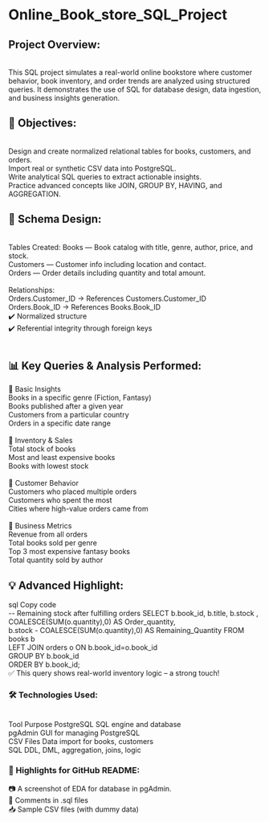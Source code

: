 # Online_Book_store_SQL_Project

## Project Overview:
<br>This SQL project simulates a real-world online bookstore where customer behavior, book inventory, and order trends are analyzed using structured queries. It demonstrates the use of SQL for database design, data ingestion, and business insights generation.

## 🎯 Objectives:
<br>Design and create normalized relational tables for books, customers, and orders.<br>
Import real or synthetic CSV data into PostgreSQL.<br>
Write analytical SQL queries to extract actionable insights.<br>
Practice advanced concepts like JOIN, GROUP BY, HAVING, and AGGREGATION.<br>

## 🧱 Schema Design:
<br>Tables Created:
Books — Book catalog with title, genre, author, price, and stock.<br>
Customers — Customer info including location and contact.<br>
Orders — Order details including quantity and total amount.<br>
<br>
Relationships:<br>
Orders.Customer_ID → References Customers.Customer_ID<br>
Orders.Book_ID → References Books.Book_ID<br>
✔️ Normalized structure<br>
✔️ Referential integrity through foreign keys<br>
<br>
## 📊 Key Queries & Analysis Performed:<br>
🔹 Basic Insights<br>
Books in a specific genre (Fiction, Fantasy)<br>
Books published after a given year<br>
Customers from a particular country<br>
Orders in a specific date range<br>
<br>
🔹 Inventory & Sales<br>
Total stock of books<br>
Most and least expensive books<br>
Books with lowest stock<br>
<br>
🔹 Customer Behavior<br>
Customers who placed multiple orders<br>
Customers who spent the most<br>
Cities where high-value orders came from<br>
<br>
🔹 Business Metrics<br>
Revenue from all orders<br>
Total books sold per genre<br>
Top 3 most expensive fantasy books<br>
Total quantity sold by author<br>

## 💡 Advanced Highlight:<br>
sql
Copy code<br>
-- Remaining stock after fulfilling orders
SELECT b.book_id, b.title, b.stock , COALESCE(SUM(o.quantity),0) AS Order_quantity,<br>
       b.stock - COALESCE(SUM(o.quantity),0) AS Remaining_Quantity
FROM books b<br>
LEFT JOIN orders o ON b.book_id=o.book_id<br>
GROUP BY b.book_id <br>
ORDER BY b.book_id;<br>
✅ This query shows real-world inventory logic – a strong touch!<br>

### 🛠️ Technologies Used:
<br>Tool Purpose
PostgreSQL SQL engine and database<br>
pgAdmin GUI for managing PostgreSQL<br>
CSV Files Data import for books, customers<br>
SQL DDL, DML, aggregation, joins, logic<br>

### 📌 Highlights for GitHub README:<br>
📷 A screenshot of EDA for database in pgAdmin.<br>
💬 Comments in .sql files<br>
📥 Sample CSV files (with dummy data)<br>
